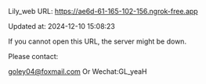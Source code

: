 Lily_web URL: https://ae6d-61-165-102-156.ngrok-free.app

Updated at: 2024-12-10 15:08:23

If you cannot open this URL, the server might be down.

Please contact: 

goley04@foxmail.com Or Wechat:GL_yeaH
